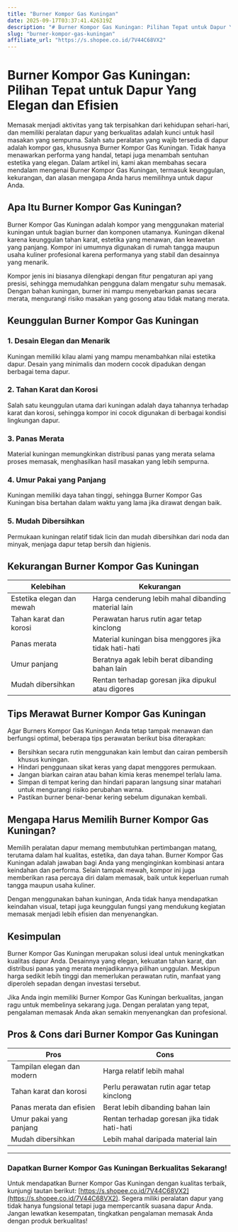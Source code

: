 ```yaml
---
title: "Burner Kompor Gas Kuningan"
date: 2025-09-17T03:37:41.426319Z
description: "# Burner Kompor Gas Kuningan: Pilihan Tepat untuk Dapur Yang Elegan dan Efisien..."
slug: "burner-kompor-gas-kuningan"
affiliate_url: "https://s.shopee.co.id/7V44C68VX2"
---
```

# Burner Kompor Gas Kuningan: Pilihan Tepat untuk Dapur Yang Elegan dan Efisien

Memasak menjadi aktivitas yang tak terpisahkan dari kehidupan sehari-hari, dan memiliki peralatan dapur yang berkualitas adalah kunci untuk hasil masakan yang sempurna. Salah satu peralatan yang wajib tersedia di dapur adalah kompor gas, khususnya Burner Kompor Gas Kuningan. Tidak hanya menawarkan performa yang handal, tetapi juga menambah sentuhan estetika yang elegan. Dalam artikel ini, kami akan membahas secara mendalam mengenai Burner Kompor Gas Kuningan, termasuk keunggulan, kekurangan, dan alasan mengapa Anda harus memilihnya untuk dapur Anda.

## Apa Itu Burner Kompor Gas Kuningan?

Burner Kompor Gas Kuningan adalah kompor yang menggunakan material kuningan untuk bagian burner dan komponen utamanya. Kuningan dikenal karena keunggulan tahan karat, estetika yang menawan, dan keawetan yang panjang. Kompor ini umumnya digunakan di rumah tangga maupun usaha kuliner profesional karena performanya yang stabil dan desainnya yang menarik.

Kompor jenis ini biasanya dilengkapi dengan fitur pengaturan api yang presisi, sehingga memudahkan pengguna dalam mengatur suhu memasak. Dengan bahan kuningan, burner ini mampu menyebarkan panas secara merata, mengurangi risiko masakan yang gosong atau tidak matang merata.

## Keunggulan Burner Kompor Gas Kuningan

### 1. Desain Elegan dan Menarik
Kuningan memiliki kilau alami yang mampu menambahkan nilai estetika dapur. Desain yang minimalis dan modern cocok dipadukan dengan berbagai tema dapur.

### 2. Tahan Karat dan Korosi
Salah satu keunggulan utama dari kuningan adalah daya tahannya terhadap karat dan korosi, sehingga kompor ini cocok digunakan di berbagai kondisi lingkungan dapur.

### 3. Panas Merata
Material kuningan memungkinkan distribusi panas yang merata selama proses memasak, menghasilkan hasil masakan yang lebih sempurna.

### 4. Umur Pakai yang Panjang
Kuningan memiliki daya tahan tinggi, sehingga Burner Kompor Gas Kuningan bisa bertahan dalam waktu yang lama jika dirawat dengan baik.

### 5. Mudah Dibersihkan
Permukaan kuningan relatif tidak licin dan mudah dibersihkan dari noda dan minyak, menjaga dapur tetap bersih dan higienis.

## Kekurangan Burner Kompor Gas Kuningan

| Kelebihan                                | Kekurangan                                       |
|------------------------------------------|--------------------------------------------------|
| Estetika elegan dan mewah               | Harga cenderung lebih mahal dibanding material lain |
| Tahan karat dan korosi                  | Perawatan harus rutin agar tetap kinclong     |
| Panas merata                            | Material kuningan bisa menggores jika tidak hati-hati |
| Umur panjang                           | Beratnya agak lebih berat dibanding bahan lain  |
| Mudah dibersihkan                      | Rentan terhadap goresan jika dipukul atau digores |

## Tips Merawat Burner Kompor Gas Kuningan

Agar Burners Kompor Gas Kuningan Anda tetap tampak menawan dan berfungsi optimal, beberapa tips perawatan berikut bisa diterapkan:

- Bersihkan secara rutin menggunakan kain lembut dan cairan pembersih khusus kuningan.
- Hindari penggunaan sikat keras yang dapat menggores permukaan.
- Jangan biarkan cairan atau bahan kimia keras menempel terlalu lama.
- Simpan di tempat kering dan hindari paparan langsung sinar matahari untuk mengurangi risiko perubahan warna.
- Pastikan burner benar-benar kering sebelum digunakan kembali.

## Mengapa Harus Memilih Burner Kompor Gas Kuningan?

Memilih peralatan dapur memang membutuhkan pertimbangan matang, terutama dalam hal kualitas, estetika, dan daya tahan. Burner Kompor Gas Kuningan adalah jawaban bagi Anda yang menginginkan kombinasi antara keindahan dan performa. Selain tampak mewah, kompor ini juga memberikan rasa percaya diri dalam memasak, baik untuk keperluan rumah tangga maupun usaha kuliner.

Dengan menggunakan bahan kuningan, Anda tidak hanya mendapatkan keindahan visual, tetapi juga keunggulan fungsi yang mendukung kegiatan memasak menjadi lebih efisien dan menyenangkan.

## Kesimpulan

Burner Kompor Gas Kuningan merupakan solusi ideal untuk meningkatkan kualitas dapur Anda. Desainnya yang elegan, kekuatan tahan karat, dan distribusi panas yang merata menjadikannya pilihan unggulan. Meskipun harga sedikit lebih tinggi dan memerlukan perawatan rutin, manfaat yang diperoleh sepadan dengan investasi tersebut.

Jika Anda ingin memiliki Burner Kompor Gas Kuningan berkualitas, jangan ragu untuk membelinya sekarang juga. Dengan peralatan yang tepat, pengalaman memasak Anda akan semakin menyenangkan dan profesional.

## Pros & Cons dari Burner Kompor Gas Kuningan

| Pros                                              | Cons                                              |
|---------------------------------------------------|---------------------------------------------------|
| Tampilan elegan dan modern                       | Harga relatif lebih mahal                        |
| Tahan karat dan korosi                          | Perlu perawatan rutin agar tetap kinclong       |
| Panas merata dan efisien                         | Berat lebih dibanding bahan lain                |
| Umur pakai yang panjang                          | Rentan terhadap goresan jika tidak hati-hati     |
| Mudah dibersihkan                              | Lebih mahal daripada material lain             |

---

### Dapatkan Burner Kompor Gas Kuningan Berkualitas Sekarang!

Untuk mendapatkan Burner Kompor Gas Kuningan dengan kualitas terbaik, kunjungi tautan berikut: [https://s.shopee.co.id/7V44C68VX2](https://s.shopee.co.id/7V44C68VX2). Segera miliki peralatan dapur yang tidak hanya fungsional tetapi juga mempercantik suasana dapur Anda. Jangan lewatkan kesempatan, tingkatkan pengalaman memasak Anda dengan produk berkualitas!